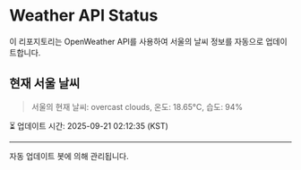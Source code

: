 
# Weather API Status

이 리포지토리는 OpenWeather API를 사용하여 서울의 날씨 정보를 자동으로 업데이트합니다.

## 현재 서울 날씨
> 서울의 현재 날씨: overcast clouds, 온도: 18.65°C, 습도: 94%

⏳ 업데이트 시간: 2025-09-21 02:12:35 (KST)

---
자동 업데이트 봇에 의해 관리됩니다.
